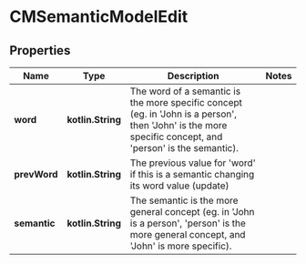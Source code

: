 
# CMSemanticModelEdit

## Properties
Name | Type | Description | Notes
------------ | ------------- | ------------- | -------------
**word** | **kotlin.String** | The word of a semantic is the more specific concept (eg. in &#39;John is a person&#39;, then &#39;John&#39; is the more specific concept, and &#39;person&#39; is the semantic). | 
**prevWord** | **kotlin.String** | The previous value for &#39;word&#39; if this is a semantic changing its word value (update) | 
**semantic** | **kotlin.String** | The semantic is the more general concept (eg. in &#39;John is a person&#39;, &#39;person&#39; is the more general concept, and &#39;John&#39; is more specific). | 



